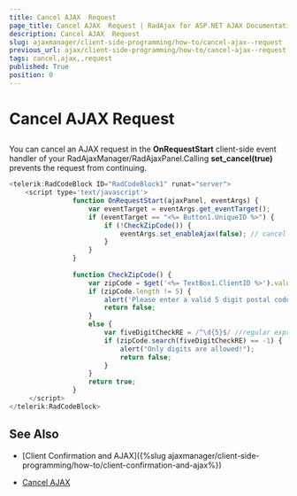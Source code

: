 ```yaml
---
title: Cancel AJAX  Request
page_title: Cancel AJAX  Request | RadAjax for ASP.NET AJAX Documentation
description: Cancel AJAX  Request
slug: ajaxmanager/client-side-programming/how-to/cancel-ajax--request
previous_url: ajax/client-side-programming/how-to/cancel-ajax--request
tags: cancel,ajax,,request
published: True
position: 0
---
```


# Cancel AJAX  Request



## 

You can cancel an AJAX request in the **OnRequestStart** client-side event handler of your RadAjaxManager/RadAjaxPanel.Calling **set_cancel(true)** prevents the request from continuing.

````JavaScript
<telerik:RadCodeBlock ID="RadCodeBlock1" runat="server">
	<script type='text/javascript'>
	            function OnRequestStart(ajaxPanel, eventArgs) {
	                var eventTarget = eventArgs.get_eventTarget();
	                if (eventTarget == "<%= Button1.UniqueID %>") {
	                    if (!CheckZipCode()) {
	                        eventArgs.set_enableAjax(false); // cancel the ajax request
	                    }
	                }
	            }
	
	            function CheckZipCode() {
	                var zipCode = $get('<%= TextBox1.ClientID %>').value;
	                if (zipCode.length != 5) {
	                    alert('Please enter a valid 5 digit postal code!');
	                    return false;
	                }
	                else {
	                    var fiveDigitCheckRE = /^\d{5}$/ //regular expression for checking a 5 digit number
	                    if (zipCode.search(fiveDigitCheckRE) == -1) {
	                        alert("Only digits are allowed!");
	                        return false;
	                    }
	                }
	                return true;
	            }
	 </script>
</telerik:RadCodeBlock>
````



## See Also

 * [Client Confirmation and AJAX]({%slug ajaxmanager/client-side-programming/how-to/client-confirmation-and-ajax%})

 * [Cancel AJAX](https://demos.telerik.com/aspnet-ajax/Ajax/Examples/Common/CancelAJAX/DefaultCS.aspx)
